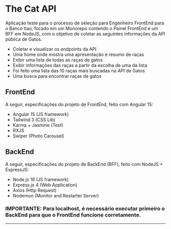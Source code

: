 # The Cat API
Aplicação teste para o processo de seleção para Engenheiro FrontEnd para o Banco Itaú, focado em um Monorepo contendo o Painel FrontEnd e um BFF em NodeJS, com o objetivo de coletar as seguintes informações da API pública de Gatos.

* Coletar e visualizar os endpoints da API
* Uma home onde mostra uma apresentação e resumo de raças
* Exibir uma lista de todas as raças de gatos
* Exibir informações das raças a partir da escolha de uma da lista
* Foi feito uma lista das 10 raças mais buscadas na API de Gatos
* Uma busca para encontrar raças de gatos

## FrontEnd
A seguir, especificações do projeto de FrontEnd, feito com Angular 15:
* Angular 15 (JS framework)
* Tailwind 3 (CSS Lib)
* Karma + Jasmine (Test)
* RXJS
* Swiper (Photo Carousel)

## BackEnd
A seguir, especificações do projeto de BackEnd (BFF), feito com NodeJS + ExpressJS:
* Node.js 18 (JS framework)
* Express.js 4 (Web Application)
* Axios (Http Request)
* Nodemon (Monitor and Restarter Server)

### **IMPORTANTE**: Para localhost, é necessário executar primeiro o BackEnd para que o FrontEnd funcione corretamente.
---